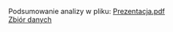Podsumowanie analizy w pliku: [Prezentacja.pdf](https://github.com/azoz01/UK-car-accidents-EDA/blob/master/Prezentacja.pdf) \
[Zbiór danych](https://www.kaggle.com/silicon99/dft-accident-data)
